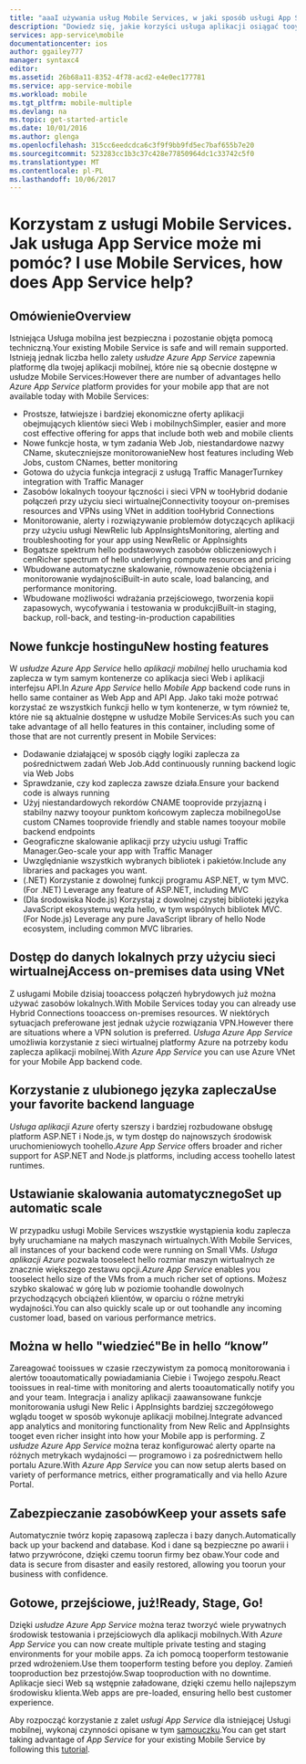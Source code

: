 ```yaml
---
title: "aaaI używania usług Mobile Services, w jaki sposób usługi App Service pomaga?"
description: "Dowiedz się, jakie korzyści usługa aplikacji osiągać tooyour istniejące projekty usług Mobile Services."
services: app-service\mobile
documentationcenter: ios
author: ggailey777
manager: syntaxc4
editor: 
ms.assetid: 26b68a11-8352-4f78-acd2-e4e0ec177781
ms.service: app-service-mobile
ms.workload: mobile
ms.tgt_pltfrm: mobile-multiple
ms.devlang: na
ms.topic: get-started-article
ms.date: 10/01/2016
ms.author: glenga
ms.openlocfilehash: 315cc6eedcdca6c3f9f9bb9fd5ec7baf655b7e20
ms.sourcegitcommit: 523283cc1b3c37c428e77850964dc1c33742c5f0
ms.translationtype: MT
ms.contentlocale: pl-PL
ms.lasthandoff: 10/06/2017
---
```

# <span data-ttu-id="ebee9-103"><a name="getting-started"> </a>Korzystam z usługi Mobile Services. Jak usługa App Service może mi pomóc?</span><span class="sxs-lookup"><span data-stu-id="ebee9-103"><a name="getting-started"> </a>I use Mobile Services, how does App Service help?</span></span>
## <a name="overview"></a><span data-ttu-id="ebee9-104">Omówienie</span><span class="sxs-lookup"><span data-stu-id="ebee9-104">Overview</span></span>
<span data-ttu-id="ebee9-105">Istniejąca Usługa mobilna jest bezpieczna i pozostanie objęta pomocą techniczną.</span><span class="sxs-lookup"><span data-stu-id="ebee9-105">Your existing Mobile Service is safe and will remain supported.</span></span> <span data-ttu-id="ebee9-106">Istnieją jednak liczba hello zalety *usłudze Azure App Service* zapewnia platformę dla twojej aplikacji mobilnej, które nie są obecnie dostępne w usłudze Mobile Services:</span><span class="sxs-lookup"><span data-stu-id="ebee9-106">However there are number of advantages hello *Azure App Service* platform provides for your mobile app that are not available today with Mobile Services:</span></span>

* <span data-ttu-id="ebee9-107">Prostsze, łatwiejsze i bardziej ekonomiczne oferty aplikacji obejmujących klientów sieci Web i mobilnych</span><span class="sxs-lookup"><span data-stu-id="ebee9-107">Simpler, easier and more cost effective offering for apps that include both web and mobile clients</span></span>
* <span data-ttu-id="ebee9-108">Nowe funkcje hosta, w tym zadania Web Job, niestandardowe nazwy CName, skuteczniejsze monitorowanie</span><span class="sxs-lookup"><span data-stu-id="ebee9-108">New host features including Web Jobs, custom CNames, better monitoring</span></span>
* <span data-ttu-id="ebee9-109">Gotowa do użycia funkcja integracji z usługą Traffic Manager</span><span class="sxs-lookup"><span data-stu-id="ebee9-109">Turnkey integration with Traffic Manager</span></span>
* <span data-ttu-id="ebee9-110">Zasobów lokalnych tooyour łączności i sieci VPN w tooHybrid dodanie połączeń przy użyciu sieci wirtualnej</span><span class="sxs-lookup"><span data-stu-id="ebee9-110">Connectivity tooyour on-premises resources and VPNs using VNet in addition tooHybrid Connections</span></span>
* <span data-ttu-id="ebee9-111">Monitorowanie, alerty i rozwiązywanie problemów dotyczących aplikacji przy użyciu usługi NewRelic lub AppInsights</span><span class="sxs-lookup"><span data-stu-id="ebee9-111">Monitoring, alerting and  troubleshooting for your app using NewRelic or AppInsights</span></span>
* <span data-ttu-id="ebee9-112">Bogatsze spektrum hello podstawowych zasobów obliczeniowych i cen</span><span class="sxs-lookup"><span data-stu-id="ebee9-112">Richer spectrum of hello underlying compute resources and pricing</span></span>
* <span data-ttu-id="ebee9-113">Wbudowane automatyczne skalowanie, równoważenie obciążenia i monitorowanie wydajności</span><span class="sxs-lookup"><span data-stu-id="ebee9-113">Built-in auto scale, load balancing, and performance monitoring.</span></span>
* <span data-ttu-id="ebee9-114">Wbudowane możliwości wdrażania przejściowego, tworzenia kopii zapasowych, wycofywania i testowania w produkcji</span><span class="sxs-lookup"><span data-stu-id="ebee9-114">Built-in staging, backup, roll-back, and testing-in-production capabilities</span></span>

## <a name="new-hosting-features"></a><span data-ttu-id="ebee9-115">Nowe funkcje hostingu</span><span class="sxs-lookup"><span data-stu-id="ebee9-115">New hosting features</span></span>
<span data-ttu-id="ebee9-116">W *usłudze Azure App Service* hello *aplikacji mobilnej* hello uruchamia kod zaplecza w tym samym kontenerze co aplikacja sieci Web i aplikacji interfejsu API.</span><span class="sxs-lookup"><span data-stu-id="ebee9-116">In *Azure App Service* hello *Mobile App* backend code runs in hello same container as Web App and API App.</span></span> <span data-ttu-id="ebee9-117">Jako taki może potrwać korzystać ze wszystkich funkcji hello w tym kontenerze, w tym również te, które nie są aktualnie dostępne w usłudze Mobile Services:</span><span class="sxs-lookup"><span data-stu-id="ebee9-117">As such you can take advantage of all hello features in this container, including some of those that are not currently present in Mobile Services:</span></span>

* <span data-ttu-id="ebee9-118">Dodawanie działającej w sposób ciągły logiki zaplecza za pośrednictwem zadań Web Job.</span><span class="sxs-lookup"><span data-stu-id="ebee9-118">Add continuously running backend logic via Web Jobs</span></span>
* <span data-ttu-id="ebee9-119">Sprawdzanie, czy kod zaplecza zawsze działa.</span><span class="sxs-lookup"><span data-stu-id="ebee9-119">Ensure your backend code is always running</span></span>
* <span data-ttu-id="ebee9-120">Użyj niestandardowych rekordów CNAME tooprovide przyjazną i stabilny nazwy tooyour punktom końcowym zaplecza mobilnego</span><span class="sxs-lookup"><span data-stu-id="ebee9-120">Use custom CNames tooprovide friendly and stable names tooyour mobile backend endpoints</span></span>
* <span data-ttu-id="ebee9-121">Geograficzne skalowanie aplikacji przy użyciu usługi Traffic Manager.</span><span class="sxs-lookup"><span data-stu-id="ebee9-121">Geo-scale your app with Traffic Manager</span></span>
* <span data-ttu-id="ebee9-122">Uwzględnianie wszystkich wybranych bibliotek i pakietów.</span><span class="sxs-lookup"><span data-stu-id="ebee9-122">Include any libraries and packages you want.</span></span>
* <span data-ttu-id="ebee9-123">(.NET) Korzystanie z dowolnej funkcji programu ASP.NET, w tym MVC.</span><span class="sxs-lookup"><span data-stu-id="ebee9-123">(For .NET) Leverage any feature of ASP.NET, including MVC</span></span>
* <span data-ttu-id="ebee9-124">(Dla środowiska Node.js) Korzystaj z dowolnej czystej biblioteki języka JavaScript ekosystemu węzła hello, w tym wspólnych bibliotek MVC.</span><span class="sxs-lookup"><span data-stu-id="ebee9-124">(For Node.js) Leverage any pure JavaScript library of hello Node ecosystem, including common MVC libraries.</span></span>

## <a name="access-on-premises-data-using-vnet"></a><span data-ttu-id="ebee9-125">Dostęp do danych lokalnych przy użyciu sieci wirtualnej</span><span class="sxs-lookup"><span data-stu-id="ebee9-125">Access on-premises data using VNet</span></span>
<span data-ttu-id="ebee9-126">Z usługami Mobile dzisiaj tooaccess połączeń hybrydowych już można używać zasobów lokalnych.</span><span class="sxs-lookup"><span data-stu-id="ebee9-126">With Mobile Services today you can already use Hybrid Connections tooaccess on-premises resources.</span></span> <span data-ttu-id="ebee9-127">W niektórych sytuacjach preferowane jest jednak użycie rozwiązania VPN.</span><span class="sxs-lookup"><span data-stu-id="ebee9-127">However there are situations where a VPN solution is preferred.</span></span> <span data-ttu-id="ebee9-128">*Usługa Azure App Service* umożliwia korzystanie z sieci wirtualnej platformy Azure na potrzeby kodu zaplecza aplikacji mobilnej.</span><span class="sxs-lookup"><span data-stu-id="ebee9-128">With *Azure App Service* you can use Azure VNet for your Mobile App backend code.</span></span>

## <a name="use-your-favorite-backend-language"></a><span data-ttu-id="ebee9-129">Korzystanie z ulubionego języka zaplecza</span><span class="sxs-lookup"><span data-stu-id="ebee9-129">Use your favorite backend language</span></span>
<span data-ttu-id="ebee9-130">*Usługa aplikacji Azure* oferty szerszy i bardziej rozbudowane obsługę platform ASP.NET i Node.js, w tym dostęp do najnowszych środowisk uruchomieniowych toohello.</span><span class="sxs-lookup"><span data-stu-id="ebee9-130">*Azure App Service* offers broader and richer support for ASP.NET and Node.js platforms, including access toohello latest runtimes.</span></span>

## <a name="set-up-automatic-scale"></a><span data-ttu-id="ebee9-131">Ustawianie skalowania automatycznego</span><span class="sxs-lookup"><span data-stu-id="ebee9-131">Set up automatic scale</span></span>
<span data-ttu-id="ebee9-132">W przypadku usługi Mobile Services wszystkie wystąpienia kodu zaplecza były uruchamiane na małych maszynach wirtualnych.</span><span class="sxs-lookup"><span data-stu-id="ebee9-132">With Mobile Services, all instances of your backend code were running on Small VMs.</span></span> <span data-ttu-id="ebee9-133">*Usługa aplikacji Azure* pozwala tooselect hello rozmiar maszyn wirtualnych ze znacznie większego zestawu opcji.</span><span class="sxs-lookup"><span data-stu-id="ebee9-133">*Azure App Service* enables you tooselect hello size of the VMs from a much richer set of options.</span></span> <span data-ttu-id="ebee9-134">Możesz szybko skalować w górę lub w poziomie toohandle dowolnych przychodzących obciążeń klientów, w oparciu o różne metryki wydajności.</span><span class="sxs-lookup"><span data-stu-id="ebee9-134">You can also  quickly scale up or out toohandle any incoming customer load, based on various performance metrics.</span></span>

## <a name="be-in-hello-know"></a><span data-ttu-id="ebee9-135">Można w hello "wiedzieć"</span><span class="sxs-lookup"><span data-stu-id="ebee9-135">Be in hello “know”</span></span>
<span data-ttu-id="ebee9-136">Zareagować tooissues w czasie rzeczywistym za pomocą monitorowania i alertów tooautomatically powiadamiania Ciebie i Twojego zespołu.</span><span class="sxs-lookup"><span data-stu-id="ebee9-136">React tooissues in real-time with monitoring and alerts tooautomatically notify you and your team.</span></span> <span data-ttu-id="ebee9-137">Integracja i analizy aplikacji zaawansowane funkcje monitorowania usługi New Relic i AppInsights bardziej szczegółowego wglądu tooget w sposób wykonuje aplikacji mobilnej.</span><span class="sxs-lookup"><span data-stu-id="ebee9-137">Integrate advanced app analytics and monitoring functionality from New Relic and AppInsights tooget even richer insight into how your Mobile app is performing.</span></span> <span data-ttu-id="ebee9-138">Z *usłudze Azure App Service* można teraz konfigurować alerty oparte na różnych metrykach wydajności — programowo i za pośrednictwem hello portalu Azure.</span><span class="sxs-lookup"><span data-stu-id="ebee9-138">With *Azure App Service* you can now setup alerts based on variety of performance metrics, either programatically and via hello Azure Portal.</span></span>

## <a name="keep-your-assets-safe"></a><span data-ttu-id="ebee9-139">Zabezpieczanie zasobów</span><span class="sxs-lookup"><span data-stu-id="ebee9-139">Keep your assets safe</span></span>
<span data-ttu-id="ebee9-140">Automatycznie twórz kopię zapasową zaplecza i bazy danych.</span><span class="sxs-lookup"><span data-stu-id="ebee9-140">Automatically back up your backend and database.</span></span> <span data-ttu-id="ebee9-141">Kod i dane są bezpieczne po awarii i łatwo przywrócone, dzięki czemu toorun firmy bez obaw.</span><span class="sxs-lookup"><span data-stu-id="ebee9-141">Your code and data is secure from disaster and easily restored, allowing you toorun your business with confidence.</span></span>

## <a name="ready-stage-go"></a><span data-ttu-id="ebee9-142">Gotowe, przejściowe, już!</span><span class="sxs-lookup"><span data-stu-id="ebee9-142">Ready, Stage, Go!</span></span>
<span data-ttu-id="ebee9-143">Dzięki *usłudze Azure App Service* można teraz tworzyć wiele prywatnych środowisk testowania i przejściowych dla aplikacji mobilnych.</span><span class="sxs-lookup"><span data-stu-id="ebee9-143">With *Azure App Service* you can now create multiple private testing and staging environments for your mobile apps.</span></span> <span data-ttu-id="ebee9-144">Za ich pomocą tooperform testowanie przed wdrożeniem.</span><span class="sxs-lookup"><span data-stu-id="ebee9-144">Use them tooperform testing before you deploy.</span></span> <span data-ttu-id="ebee9-145">Zamień tooproduction bez przestojów.</span><span class="sxs-lookup"><span data-stu-id="ebee9-145">Swap tooproduction with no downtime.</span></span> <span data-ttu-id="ebee9-146">Aplikacje sieci Web są wstępnie załadowane, dzięki czemu hello najlepszym środowisku klienta.</span><span class="sxs-lookup"><span data-stu-id="ebee9-146">Web apps are pre-loaded, ensuring hello best customer experience.</span></span>

<span data-ttu-id="ebee9-147">Aby rozpocząć korzystanie z zalet *usługi App Service* dla istniejącej Usługi mobilnej, wykonaj czynności opisane w tym [samouczku](app-service-mobile-migrating-from-mobile-services.md).</span><span class="sxs-lookup"><span data-stu-id="ebee9-147">You can get start taking advantage of *App Service* for your existing Mobile Service by following this [tutorial](app-service-mobile-migrating-from-mobile-services.md).</span></span>
